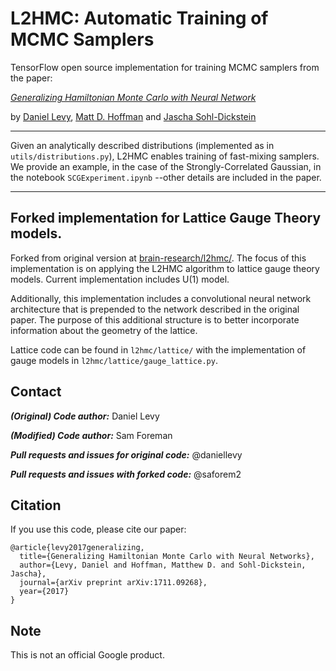 # L2HMC: Automatic Training of MCMC Samplers

TensorFlow open source implementation for training MCMC samplers from the paper:

[*Generalizing Hamiltonian Monte Carlo with Neural Network*](https://arxiv.org/abs/1711.09268)

by [Daniel Levy](http://ai.stanford.edu/~danilevy), [Matt D. Hoffman](http://matthewdhoffman.com/) and [Jascha Sohl-Dickstein](sohldickstein.com)

---

Given an analytically described distributions (implemented as in `utils/distributions.py`), L2HMC enables training of fast-mixing samplers. We provide an example, in the case of the Strongly-Correlated Gaussian, in the notebook `SCGExperiment.ipynb` --other details are included in the paper.

---
## Forked implementation for Lattice Gauge Theory models. 

Forked from original version at
[brain-research/l2hmc/](https://github.com/brain-research/l2hmc). The focus of
this implementation is on applying the L2HMC algorithm to lattice gauge theory
models. Current implementation includes U(1) model. 

Additionally, this implementation includes a convolutional neural network
architecture that is prepended to the network described in the original paper.
The purpose of this additional structure is to better incorporate information
about the geometry of the lattice.

Lattice code can be found in `l2hmc/lattice/` with the implementation of gauge
models in `l2hmc/lattice/gauge_lattice.py`.



## Contact

***(Original) Code author:*** Daniel Levy

***(Modified) Code author:*** Sam Foreman

***Pull requests and issues for original code:*** @daniellevy

***Pull requests and issues with forked code:*** @saforem2

## Citation

If you use this code, please cite our paper:
```
@article{levy2017generalizing,
  title={Generalizing Hamiltonian Monte Carlo with Neural Networks},
  author={Levy, Daniel and Hoffman, Matthew D. and Sohl-Dickstein, Jascha},
  journal={arXiv preprint arXiv:1711.09268},
  year={2017}
}
```

## Note

This is not an official Google product.
